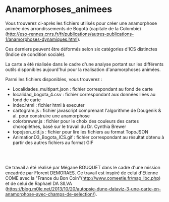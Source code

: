 # Anamorphoses_animees

Vous trouverez ci-après les fichiers utilisés pour créer une anamorphose animée des arrondissements de Bogotá (capitale de la Colombie) (http://eso-rennes.cnrs.fr/fr/publications/autres-publications-1/anamorphoses-dynamiques.html).

Ces derniers peuvent être déformés selon six catégories d'ICS distinctes (Indice de condition sociale).

La carte a été réalisée dans le cadre d'une analyse portant sur les différents outils disponibles aujourd'hui pour la réalisation d'anamorphoses animées.


Parmi les fichiers disponibles, vous trouverez :
  - Localidades_multipart.json : fichier correspondant au fond de carte
  - localidad_bogota_4.csv     : fichier correspondant aux données liées au fond de carte
  - index.html                 : fichier html à executer  
  - cartogram.js               : fichier javascript comprenant l'algorithme de Dougenik & al. pour construire une anamorphose 
  - colorbrewer.js             : fichier pour le choix des couleurs des cartes choroplèthes, basé sur le travail du Dr. Cynthia Brewer
  - topojson_old.js            : fichier pour lire les fichiers au format TopoJSON
  - AnimationD3_Bogota_ICS.gif : fichier correspondant au résultat obtenu à partir des autres fichiers au format GIF 


</br>
</br>


Ce travail a été réalisé par Mégane BOUQUET dans le cadre d'une mission encadrée par Florent DEMORAES. Ce travail est inspiré de celui d'Etienne COME avec la "France du Bon Coin"(http://www.comeetie.fr/map_lbc.php) et de celui de Raphael DA SILVA (https://blog.m0le.net/2013/10/20/autopsie-dune-dataviz-3-une-carte-en-anamorphose-avec-champs-de-selection/).
